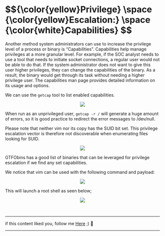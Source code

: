 <h1>$${\color{yellow}Privilege} \space {\color{yellow}Escalation:} \space {\color{white}Capabilities} $$</h1>

Another method system administrators can use to increase the privilege level of a process or binary is “Capabilities”. Capabilities help manage privileges at a more granular level. For example, if the SOC analyst needs to use a tool that needs to initiate socket connections, a regular user would not be able to do that. If the system administrator does not want to give this user higher privileges, they can change the capabilities of the binary. As a result, the binary would get through its task without needing a higher privilege user.
The capabilities man page provides detailed information on its usage and options.

We can use the ```getcap``` tool to list enabled capabilities.

<p align="center">
<img src="https://github.com/4bo4yman/Privilege-Escalation/assets/156849852/f2a08cc3-9e45-4aef-a586-51d88a5359a6">
</p>

When run as an unprivileged user, ```getcap -r /``` will generate a huge amount of errors, so it is good practice to redirect the error messages to /dev/null.

Please note that neither vim nor its copy has the SUID bit set. This privilege escalation vector is therefore not discoverable when enumerating files looking for SUID.

<p align="center">
<img src="https://github.com/4bo4yman/Privilege-Escalation/assets/156849852/4421c1d7-9f8e-49c4-a9b1-299212b82f4f">
</p>

GTFObins has a good list of binaries that can be leveraged for privilege escalation if we find any set capabilities.

We notice that vim can be used with the following command and payload:

<p align="center">
<img src="https://github.com/4bo4yman/Privilege-Escalation/assets/156849852/a368b78f-f16b-4d88-9366-9381a9909c88">
</p>

 This will launch a root shell as seen below;

<p align="center">
<img src="https://github.com/4bo4yman/Privilege-Escalation/assets/156849852/124b20e2-52b6-45d9-b003-9b053b0b4cb4">
</p>


<br>

******
if this content liked you, follow me [Here](https://github.com/4bo4yman) ;) :tada:
*****
